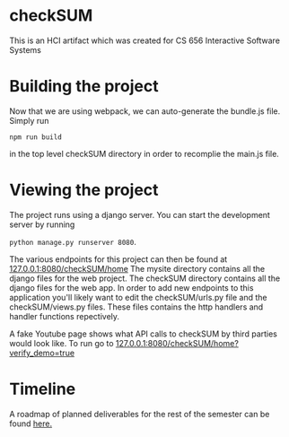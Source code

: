 # checkSUM
This is an HCI artifact which was created for CS 656 Interactive Software Systems

# Building the project
Now that we are using webpack, we can auto-generate the bundle.js file.
Simply run 

`npm run build` 

in the top level checkSUM directory in order to recomplie the main.js file.

# Viewing the project
The project runs using a django server. 
You can start the development server by running 

`python manage.py runserver 8080`.

The various endpoints for this project can then be found at [127.0.0.1:8080/checkSUM/home](https://127.0.0.1:8080/checkSUM/home)
The mysite directory contains all the django files for the web project.
The checkSUM directory contains all the django files for the web app.
In order to add new endpoints to this application you'll likely want to edit the checkSUM/urls.py file and the checkSUM/views.py files.
These files contains the http handlers and handler functions repectively.

A fake Youtube page shows what API calls to checkSUM by third parties would look like. To run go to [127.0.0.1:8080/checkSUM/home?verify_demo=true](https://127.0.0.1:8080/checkSUM/home?verify_demo=true)

# Timeline
A roadmap of planned deliverables for the rest of the semester can be found [here.](https://docs.google.com/document/d/1NdiQAnKGqlKa_Ypop2ekr5bQ6m0KaofqSmb50HH0Z7M/edit?usp=sharing)
